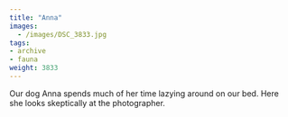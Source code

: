 ```yaml
---
title: "Anna"
images:
  - /images/DSC_3833.jpg
tags:
- archive
- fauna
weight: 3833
---
```


Our dog Anna spends much of her time lazying around on our bed. Here she looks skeptically at the photographer.
